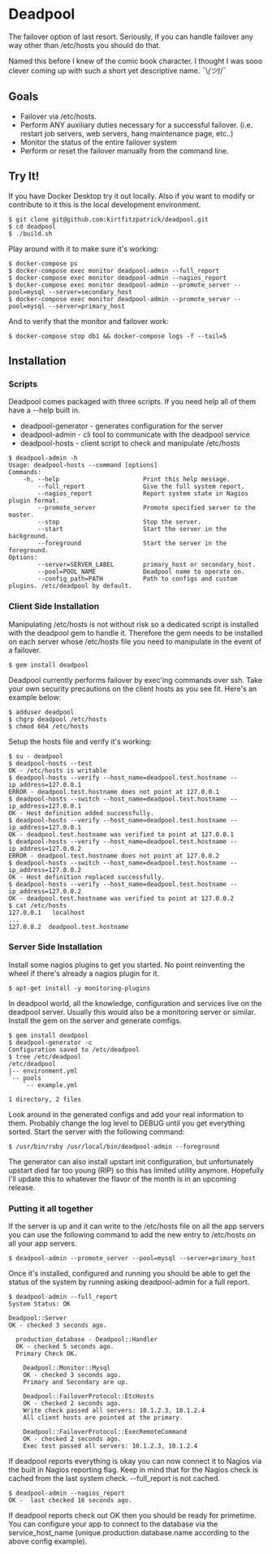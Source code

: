 # Deadpool

The failover option of last resort. Seriously, if you can handle
failover any way other than /etc/hosts you should do that.

Named this before I knew of the comic book character. I thought 
I was sooo clever coming up with such a short yet descriptive 
name. ¯\\_(ツ)_/¯

## Goals

- Failover via /etc/hosts.
- Perform ANY auxiliary duties necessary for a successful failover. 
  (i.e. restart job servers, web servers, hang maintenance page, etc..)
- Monitor the status of the entire failover system
- Perform or reset the failover manually from the command line.

## Try It!

If you have Docker Desktop try it out locally. Also if you want to modify
or contribute to it this is the local development environment.

```console
$ git clone git@github.com:kirtfitzpatrick/deadpool.git
$ cd deadpool
$ ./build.sh 
```

Play around with it to make sure it's working:

```console
$ docker-compose ps
$ docker-compose exec monitor deadpool-admin --full_report
$ docker-compose exec monitor deadpool-admin --nagios_report
$ docker-compose exec monitor deadpool-admin --promote_server --pool=mysql --server=secondary_host
$ docker-compose exec monitor deadpool-admin --promote_server --pool=mysql --server=primary_host
```

And to verify that the monitor and failover work:

```console
$ docker-compose stop db1 && docker-compose logs -f --tail=5
```


## Installation

### Scripts

Deadpool comes packaged with three scripts. If you need help all of them have
a --help built in.

- deadpool-generator - generates configuration for the server
- deadpool-admin - cli tool to communicate with the deadpool service
- deadpool-hosts - client script to check and manipulate /etc/hosts

```console
$ deadpool-admin -h
Usage: deadpool-hosts --command [options]
Commands:
    -h, --help                       Print this help message.
        --full_report                Give the full system report.
        --nagios_report              Report system state in Nagios plugin format.
        --promote_server             Promote specified server to the master.
        --stop                       Stop the server.
        --start                      Start the server in the background.
        --foreground                 Start the server in the foreground.
Options:
        --server=SERVER_LABEL        primary_host or secondary_host.
        --pool=POOL_NAME             Deadpool name to operate on.
        --config_path=PATH           Path to configs and custom plugins. /etc/deadpool by default.
```

### Client Side Installation

Manipulating /etc/hosts is not without risk so a dedicated script is installed
with the deadpool gem to handle it. Therefore the gem needs to be installed on
each server whose /etc/hosts file you need to manipulate in the event of a 
failover. 

```console
$ gem install deadpool
```

Deadpool currently performs failover by exec'ing commands over ssh. 
Take your own security precautions on the client hosts as you see fit. Here's 
an example below:

```console
$ adduser deadpool
$ chgrp deadpool /etc/hosts
$ chmod 664 /etc/hosts
```

Setup the hosts file and verify it's working:

```console
$ su - deadpool
$ deadpool-hosts --test                                                                       
OK - /etc/hosts is writable
$ deadpool-hosts --verify --host_name=deadpool.test.hostname --ip_address=127.0.0.1
ERROR - deadpool.test.hostname does not point at 127.0.0.1
$ deadpool-hosts --switch --host_name=deadpool.test.hostname --ip_address=127.0.0.1
OK - Host definition added successfully.
$ deadpool-hosts --verify --host_name=deadpool.test.hostname --ip_address=127.0.0.1
OK - deadpool.test.hostname was verified to point at 127.0.0.1
$ deadpool-hosts --verify --host_name=deadpool.test.hostname --ip_address=127.0.0.2
ERROR - deadpool.test.hostname does not point at 127.0.0.2
$ deadpool-hosts --switch --host_name=deadpool.test.hostname --ip_address=127.0.0.2
OK - Host definition replaced successfully.
$ deadpool-hosts --verify --host_name=deadpool.test.hostname --ip_address=127.0.0.2
OK - deadpool.test.hostname was verified to point at 127.0.0.2
$ cat /etc/hosts
127.0.0.1	localhost
...
127.0.0.2  deadpool.test.hostname
```

### Server Side Installation

Install some nagios plugins to get you started. No point reinventing the wheel if
there's already a nagios plugin for it.

```console
$ apt-get install -y monitoring-plugins
```

In deadpool world, all the knowledge, configuration and services live on the deadpool
server. Usually this would also be a monitoring server or similar. Install the gem 
on the server and generate comfigs.

```console
$ gem install deadpool
$ deadpool-generator -c
Configuration saved to /etc/deadpool
$ tree /etc/deadpool
/etc/deadpool
|-- environment.yml
`-- pools
    `-- example.yml

1 directory, 2 files
```

Look around in the generated configs and add your real information to them.
Probably change the log level to DEBUG until you get everything sorted.
Start the server with the following command:

```console
$ /usr/bin/ruby /usr/local/bin/deadpool-admin --foreground
```

The generator can also install upstart init configuration, but unfortunately
upstart died far too young (RIP) so this has limited utility anymore. Hopefully
I'll update this to whatever the flavor of the month is in an upcoming release.


### Putting it all together

If the server is up and it can write to the /etc/hosts file on all the app 
servers you can use the following command to add the new entry to 
/etc/hosts on all your app servers.

```console
$ deadpool-admin --promote_server --pool=mysql --server=primary_host
```

Once it's installed, configured and running you should be able to get 
the status of the system by running asking deadpool-admin for a full report.

```console
$ deadpool-admin --full_report
System Status: OK

Deadpool::Server
OK - checked 3 seconds ago.

  production_database - Deadpool::Handler
  OK - checked 5 seconds ago.
  Primary Check OK.

    Deadpool::Monitor::Mysql
    OK - checked 3 seconds ago.
    Primary and Secondary are up.

    Deadpool::FailoverProtocol::EtcHosts
    OK - checked 2 seconds ago.
    Write check passed all servers: 10.1.2.3, 10.1.2.4
    All client hosts are pointed at the primary.

    Deadpool::FailoverProtocol::ExecRemoteCommand
    OK - checked 2 seconds ago.
    Exec test passed all servers: 10.1.2.3, 10.1.2.4
```
  
If deadpool reports everything is okay you can now connect it to Nagios via 
the built in Nagios reporting flag.  Keep in mind that for the Nagios check 
is cached from the last system check.  --full_report is not cached.

```console
$ deadpool-admin --nagios_report
OK -  last checked 16 seconds ago.
```

If deadpool reports check out OK then you should be ready for primetime.  
You can configure your app to connect to the database via the 
service_host_name (unique.production.database.name according to the 
above config example).
